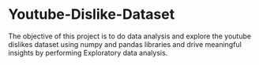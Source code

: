 # Youtube-Dislike-Dataset
The objective of this project is to do data analysis and explore the youtube dislikes dataset using numpy and pandas libraries and drive  meaningful insights by performing Exploratory data analysis.
